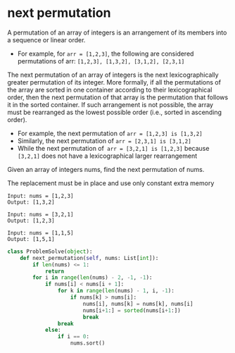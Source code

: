 # next permutation

A permutation of an array of integers is an arrangement of its members into a sequence or linear order.

- For example, for ``arr = [1,2,3]``, the following are considered permutations of arr: ``[1,2,3], [1,3,2], [3,1,2], [2,3,1]``

The next permutation of an array of integers is the next lexicographically greater permutation of its integer. More formally, if all the permutations of the array are sorted in one container according to their lexicographical order, then the next permutation of that array is the permutation that follows it in the sorted container. If such arrangement is not possible, the array must be rearranged as the lowest possible order (i.e., sorted in ascending order).

- For example, the next permutation of ``arr = [1,2,3] is [1,3,2]``
- Similarly, the next permutation of ``arr = [2,3,1] is [3,1,2]``
- While the next permutation of`` arr = [3,2,1] is [1,2,3]`` because ``[3,2,1]`` does not have a lexicographical larger rearrangement

Given an array of integers nums, find the next permutation of nums.

The replacement must be in place and use only constant extra memory

```
Input: nums = [1,2,3]
Output: [1,3,2]
```

```
Input: nums = [3,2,1]
Output: [1,2,3]
```

```
Input: nums = [1,1,5]
Output: [1,5,1]
```

```python
class ProblemSolve(object):
    def next_permutation(self, nums: List[int]):
        if len(nums) <= 1:
            return
        for i in range(len(nums) - 2, -1, -1):
            if nums[i] < nums[i + 1]:
                for k in range(len(nums) - 1, i, -1):
                    if nums[k] > nums[i]:
                        nums[i], nums[k] = nums[k], nums[i]
                        nums[i+1:] = sorted(nums[i+1:])
                        break
                break
            else:
                if i == 0:
                    nums.sort()
```


